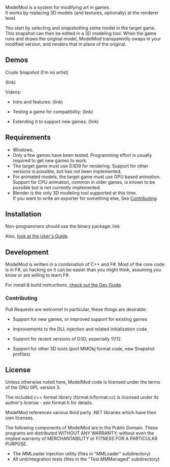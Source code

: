 ModelMod is a system for modifying art in games.  
It works by replacing 3D models (and textures, optionally) at the renderer level.

You start by selecting and snapshotting some model in the target game.
This snapshot can then be edited in a 3D modeling tool.  When the game runs
and draws the original model, ModelMod transparently swaps in your modified
version, and renders that in place of the original.

Demos
-----------
Crude Snapshot (I'm no artist)

(link)

Videos:

* Intro and features: (link)

* Testing a game for compatibility: (link)

* Extending it to support new games: (link)

Requirements
------------

* Windows.
* Only a few games have been tested.  Programming effort is usually required
to get new games to work.
* The target game must use D3D9 for rendering.  Support for other versions is possible,
but has not been implemented.
* For animated models, the target game
must use GPU based animation.  Support for CPU animation, common in older games, is
known to be possible but is not currently implemented.
* Blender is the only 3D modeling tool supported at this time.  
If you want to write an exporter for something else, See [Contributing](#Contributing).

Installation
------------

Non-programmers should use the binary package: link

Also, [look at the User's Guide](Docs/userguide/README.md).

Development
-----------

ModelMod is written in a combination of C++ and F#.  Most of the core code
is in F#, so hacking on it can be easier than you might think, assuming you
know or are willing to learn F#.

For install & build instructions, [check out the Dev Guide](Docs/devguide/README.md).

### Contributing

Pull Requests are welcome!  In particular, these things are desirable:

* Support for new games, or improved support for existing games

* Improvements to the DLL injection and related initialization code

* Support for recent versions of D3D, especially 11/12.  

* Support for other 3D tools (port MMObj format code, new Snapshot profiles)

License
-------

Unless otherwise noted here, ModelMod code is licensed under the terms of the
GNU GPL version 3.

The included c++ format library (format.h/format.cc) is licensed under its
author's license - see format.h for details.

ModelMod references various third party .NET libraries which have their own
licenses.  

The following components of ModelMod are in the Public Domain.  These programs are distributed WITHOUT ANY WARRANTY; without even the implied warranty of MERCHANTABILITY or FITNESS FOR A PARTICULAR PURPOSE.

* The MMLoader injection utility (files in "MMLoader" subdirectory)
* All unit/integration tests (files in the "Test.MMManaged" subdirectory)

